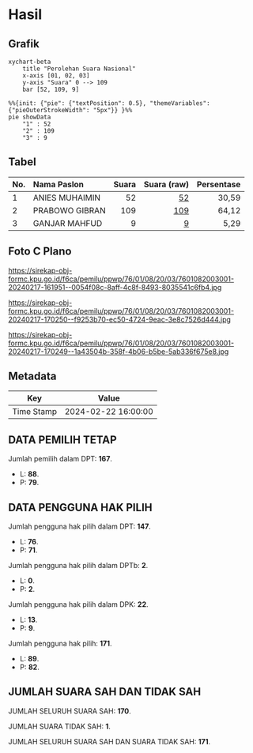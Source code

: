 # Hasil

## Grafik

```mermaid
xychart-beta
    title "Perolehan Suara Nasional"
    x-axis [01, 02, 03]
    y-axis "Suara" 0 --> 109
    bar [52, 109, 9]
```

```mermaid
%%{init: {"pie": {"textPosition": 0.5}, "themeVariables": {"pieOuterStrokeWidth": "5px"}} }%%
pie showData
    "1" : 52
    "2" : 109
    "3" : 9
```

## Tabel

| No. | Nama Paslon    | Suara | Suara (raw) | Persentase |
|:--- |:-------------- | -----:| -----------:| ----------:|
| 1   | ANIES MUHAIMIN | 52    | [52][p-1]   | 30,59      |
| 2   | PRABOWO GIBRAN | 109   | [109][p-2]  | 64,12      |
| 3   | GANJAR MAHFUD  | 9     | [9][p-3]    | 5,29       |


[p-1]: https://github.com/gigit-pemilu/pemilu-2024/blob/main/pilpres/hitung-suara/sub/76-sulawesi-barat/sub/01-pasangkayu/sub/08-tikke-raya/sub/2003-lariang/sub/001-tps/sub/paslon-1.txt
[p-2]: https://github.com/gigit-pemilu/pemilu-2024/blob/main/pilpres/hitung-suara/sub/76-sulawesi-barat/sub/01-pasangkayu/sub/08-tikke-raya/sub/2003-lariang/sub/001-tps/sub/paslon-2.txt
[p-3]: https://github.com/gigit-pemilu/pemilu-2024/blob/main/pilpres/hitung-suara/sub/76-sulawesi-barat/sub/01-pasangkayu/sub/08-tikke-raya/sub/2003-lariang/sub/001-tps/sub/paslon-3.txt

## Foto C Plano

https://sirekap-obj-formc.kpu.go.id/f6ca/pemilu/ppwp/76/01/08/20/03/7601082003001-20240217-161951--0054f08c-8aff-4c8f-8493-8035541c6fb4.jpg

https://sirekap-obj-formc.kpu.go.id/f6ca/pemilu/ppwp/76/01/08/20/03/7601082003001-20240217-170250--f9253b70-ec50-4724-9eac-3e8c7526d444.jpg

https://sirekap-obj-formc.kpu.go.id/f6ca/pemilu/ppwp/76/01/08/20/03/7601082003001-20240217-170249--1a43504b-358f-4b06-b5be-5ab336f675e8.jpg


## Metadata

| Key        | Value               |
| ---------- | ------------------- |
| Time Stamp | 2024-02-22 16:00:00 |


## DATA PEMILIH TETAP

Jumlah pemilih dalam DPT: **167**.
 * L: **88**.
 * P: **79**.

## DATA PENGGUNA HAK PILIH

Jumlah pengguna hak pilih dalam DPT: **147**.
 * L: **76**.
 * P: **71**.

Jumlah pengguna hak pilih dalam DPTb: **2**.
 * L: **0**.
 * P: **2**.

Jumlah pengguna hak pilih dalam DPK: **22**.
 * L: **13**.
 * P: **9**.

Jumlah pengguna hak pilih: **171**.
 * L: **89**.
 * P: **82**.

## JUMLAH SUARA SAH DAN TIDAK SAH

JUMLAH SELURUH SUARA SAH: **170**.

JUMLAH SUARA TIDAK SAH: **1**.

JUMLAH SELURUH SUARA SAH DAN SUARA TIDAK SAH: **171**.


